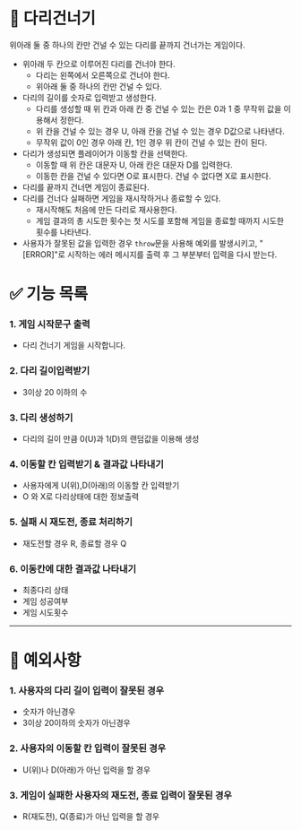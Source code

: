 # 🌉 다리건너기

위아래 둘 중 하나의 칸만 건널 수 있는 다리를 끝까지 건너가는 게임이다.

- 위아래 두 칸으로 이루어진 다리를 건너야 한다.
  - 다리는 왼쪽에서 오른쪽으로 건너야 한다.
  - 위아래 둘 중 하나의 칸만 건널 수 있다.
- 다리의 길이를 숫자로 입력받고 생성한다.
  - 다리를 생성할 때 위 칸과 아래 칸 중 건널 수 있는 칸은 0과 1 중 무작위 값을 이용해서 정한다.
  - 위 칸을 건널 수 있는 경우 U, 아래 칸을 건널 수 있는 경우 D값으로 나타낸다.
  - 무작위 값이 0인 경우 아래 칸, 1인 경우 위 칸이 건널 수 있는 칸이 된다.
- 다리가 생성되면 플레이어가 이동할 칸을 선택한다.
  - 이동할 때 위 칸은 대문자 U, 아래 칸은 대문자 D를 입력한다.
  - 이동한 칸을 건널 수 있다면 O로 표시한다. 건널 수 없다면 X로 표시한다.
- 다리를 끝까지 건너면 게임이 종료된다.
- 다리를 건너다 실패하면 게임을 재시작하거나 종료할 수 있다.
  - 재시작해도 처음에 만든 다리로 재사용한다.
  - 게임 결과의 총 시도한 횟수는 첫 시도를 포함해 게임을 종료할 때까지 시도한 횟수를 나타낸다.
- 사용자가 잘못된 값을 입력한 경우 `throw`문을 사용해 예외를 발생시키고, "[ERROR]"로 시작하는 에러 메시지를 출력 후 그 부분부터 입력을 다시 받는다.


# ✅ 기능 목록

### 1️. 게임 시작문구 출력
- 다리 건너기 게임을 시작합니다.
     
### 2. 다리 길이입력받기
- 3이상 20 이하의 수

### 3. 다리 생성하기
- 다리의 길이 만큼 0(U)과 1(D)의 랜덤값을 이용해 생성

### 4. 이동할 칸 입력받기 & 결과값 나타내기
- 사용자에게 U(위),D(아래)의 이동할 칸 입력받기
- O 와 X로 다리상태에 대한 정보출력
     
### 5. 실패 시 재도전, 종료 처리하기
- 재도전할 경우 R, 종료할 경우 Q

### 6. 이동칸에 대한 결과값 나타내기
- 최종다리 상태 
- 게임 성공여부 
- 게임 시도횟수


---

# 🚫 예외사항

### 1. 사용자의 다리 길이 입력이 잘못된 경우
- 숫자가 아닌경우
- 3이상 20이하의 숫자가 아닌경우
### 2. 사용자의 이동할 칸 입력이 잘못된 경우 
- U(위)나 D(아래)가 아닌 입력을 할 경우
### 3. 게임이 실패한 사용자의 재도전, 종료 입력이 잘못된 경우
- R(재도전), Q(종료)가 아닌 입력을 할 경우